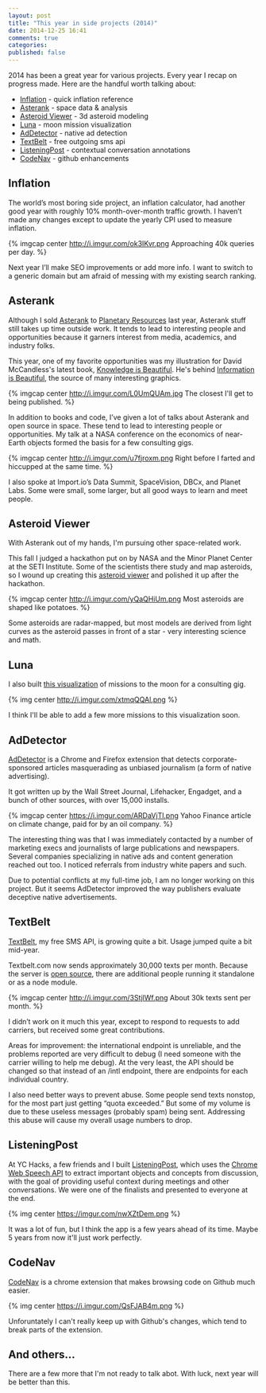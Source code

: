 ```yaml
---
layout: post
title: "This year in side projects (2014)"
date: 2014-12-25 16:41
comments: true
categories:
published: false
---
```


2014 has been a great year for various projects. Every year I recap on progress made.  Here are the handful worth talking about:

* [Inflation](http://in2013dollars.com) - quick inflation reference
* [Asterank](http://asterank.com) - space data & analysis
* [Asteroid Viewer](http://ianwww.com/asteroid-viewer) - 3d asteroid  modeling
* [Luna](http://ianww.com/moonviz) - moon mission visualization
* [AdDetector](http://ianww.com/ad-detector) - native ad detection
* [TextBelt](http://textbelt.com) - free outgoing sms api
* [ListeningPost](http://bunkmates.co) - contextual conversation annotations
* [CodeNav](http://ianww.com/codenav) - github enhancements

<!-- more -->

## Inflation

The world’s most boring side project, an inflation calculator, had another good year with roughly 10% month-over-month traffic growth.  I haven’t made any changes except to update the yearly CPI used to measure inflation.

{% imgcap center http://i.imgur.com/ok3IKvr.png Approaching 40k queries per day. %}

Next year I’ll make SEO improvements or add more info.  I want to switch to a generic domain but am afraid of messing with my existing search ranking.

## Asterank

Although I sold [Asterank](http://asterank.com) to [Planetary Resources](http://planetaryresources.com) last year, Asterank stuff still takes up time outside work.  It tends to lead to interesting people and opportunities because it garners interest from media, academics, and industry folks.

This year, one of my favorite opportunities was my illustration for David McCandless's latest book, [Knowledge is Beautiful](http://smile.amazon.com/Knowledge-Beautiful-Impossible-Invisible-Connections-Visualized/dp/0062188224?sa-no-redirect=1). He's behind [Information is Beautiful](https://www.facebook.com/informationisbeautiful), the source of many interesting graphics.

{% imgcap center http://i.imgur.com/L0UmQUAm.jpg The closest I'll get to being published. %}

In addition to books and code, I’ve given a lot of talks about Asterank and open source in space.  These tend to lead to interesting people or opportunities.  My talk at a NASA conference on the economics of near-Earth objects formed the basis for a few consulting gigs.

{% imgcap center http://i.imgur.com/u7fjroxm.png Right before I farted and hiccupped at the same time. %}

I also spoke at Import.io’s Data Summit, SpaceVision, DBCx, and Planet Labs.  Some were small, some larger, but all good ways to learn and meet people.

## Asteroid Viewer

With Asterank out of my hands, I'm pursuing other space-related work.

This fall I judged a hackathon put on by NASA and the Minor Planet Center at the SETI Institute.  Some of the scientists there study and map asteroids, so I wound up creating this [asteroid viewer](http://ianww.com/asteroid-viewer) and polished it up after the hackathon.

{% imgcap center http://i.imgur.com/yQaQHiUm.png Most asteroids are shaped like potatoes. %}

Some asteroids are radar-mapped, but most models are derived from light curves as the asteroid passes in front of a star - very interesting science and math.

## Luna

I also built [this visualization](http://ianww.com/moonviz) of missions to the moon for a consulting gig.

{% img center http://i.imgur.com/xtmqQQAl.png %}

I think I'll be able to add a few more missions to this visualization soon.

## AdDetector

[AdDetector](http://ianww.com/ad-detector) is a Chrome and Firefox extension that detects corporate-sponsored articles masquerading as unbiased journalism (a form of native advertising).

It got written up by the Wall Street Journal, Lifehacker, Engadget, and a bunch of other sources, with over 15,000 installs.

{% imgcap center https://i.imgur.com/ARDaVjTl.png Yahoo Finance article on climate change, paid for by an oil company. %}

The interesting thing was that I was immediately contacted by a number of marketing execs and journalists of large publications and newspapers.  Several companies specializing in native ads and content generation reached out too.  I noticed referrals from industry white papers and such.

Due to potential conflicts at my full-time job, I am no longer working on this project.  But it seems AdDetector improved the way publishers evaluate deceptive native advertisements.

## TextBelt

[TextBelt](http://textbelt.com), my free SMS API, is growing quite a bit.  Usage jumped quite a bit mid-year.

Textbelt.com now sends approximately 30,000 texts per month.  Because the server is [open source](http://github.com/typpo/textbelt), there are additional people running it standalone or as a node module.

{% imgcap center http://i.imgur.com/3StjlWf.png About 30k texts sent per month. %}

I didn’t work on it much this year, except to respond to requests to add carriers, but received some great contributions.

Areas for improvement: the international endpoint is unreliable, and the problems reported are very difficult to debug (I need someone with the carrier willing to help me debug).  At the very least, the API should be changed so that instead of an /intl endpoint, there are endpoints for each individual country.

I also need better ways to prevent abuse.  Some people send texts nonstop, for the most part just getting “quota exceeded.”  But some of my volume is due to these useless messages (probably spam) being sent.  Addressing this abuse will cause my overall usage numbers to drop.

## ListeningPost

At YC Hacks, a few friends and I built [ListeningPost](http://www.bunkmates.co/), which uses the [Chrome Web Speech API](http://updates.html5rocks.com/2013/01/Voice-Driven-Web-Apps-Introduction-to-the-Web-Speech-API) to extract important objects and concepts from discussion, with the goal of providing useful context during meetings and other conversations.  We were one of the finalists and presented to everyone at the end.

{% img center https://imgur.com/nwXZtDem.png %}

It was a lot of fun, but I think the app is a few years ahead of its time.  Maybe 5 years from now it'll just work perfectly.

## CodeNav

[CodeNav](http://ianww.com/codenav) is a chrome extension that makes browsing code on Github much easier.

{% img center https://i.imgur.com/QsFJAB4m.png %}

Unforuntately I can't really keep up with Github's changes, which tend to break parts of the extension.

## And others...

There are a few more that I'm not ready to talk abot.  With luck, next year will be better than this.
